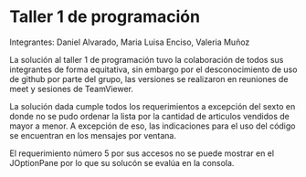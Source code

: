 # Taller 1 de programación

Integrantes: Daniel Alvarado, Maria Luisa Enciso, Valeria Muñoz

La solución al taller 1 de programación tuvo la colaboración de todos sus integrantes de forma equitativa, sin embargo por el desconocimiento de uso de github por parte del grupo, las versiones se realizaron en reuniones de meet y sesiones de TeamViewer.

La solución dada cumple todos los requerimientos a excepción del sexto en donde no se pudo ordenar la lista por la cantidad de articulos vendidos de mayor a menor. A excepción de eso, las indicaciones para el uso del código se encuentran en los mensajes por ventana.

El requerimiento número 5 por sus accesos no se puede mostrar en el JOptionPane por lo que su solucón se evalúa en la consola.
